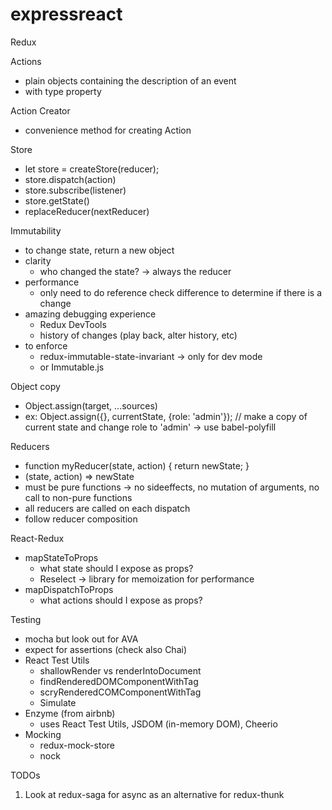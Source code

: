 # expressreact

Redux

Actions
- plain objects containing the description of an event
- with type property

Action Creator
- convenience method for creating Action

Store
- let store = createStore(reducer);
- store.dispatch(action)
- store.subscribe(listener)
- store.getState()
- replaceReducer(nextReducer)

Immutability
- to change state, return a new object
- clarity
  - who changed the state? -> always the reducer
- performance
  - only need to do reference check difference to determine if there is a change
- amazing debugging experience
  - Redux DevTools
  - history of changes (play back, alter history, etc)
- to enforce
  - redux-immutable-state-invariant -> only for dev mode
  - or Immutable.js

Object copy
- Object.assign(target, ...sources)
- ex: Object.assign({}, currentState, {role: 'admin'}); // make a copy of current state and change role to 'admin' -> use babel-polyfill

Reducers
- function myReducer(state, action) {
    return newState;
  }
- (state, action) => newState
- must be pure functions -> no sideeffects, no mutation of arguments, no call to non-pure functions
- all reducers are called on each dispatch
- follow reducer composition

React-Redux
- mapStateToProps
  - what state should I expose as props?
  - Reselect -> library for memoization for performance
- mapDispatchToProps
  - what actions should I expose as props?

Testing
- mocha but look out for AVA
- expect for assertions (check also Chai)
- React Test Utils
  - shallowRender vs renderIntoDocument
  - findRenderedDOMComponentWithTag
  - scryRenderedCOMComponentWithTag
  - Simulate
- Enzyme (from airbnb)
  - uses React Test Utils, JSDOM (in-memory DOM), Cheerio
- Mocking
  - redux-mock-store
  - nock
  
TODOs
1. Look at redux-saga for async as an alternative for redux-thunk

